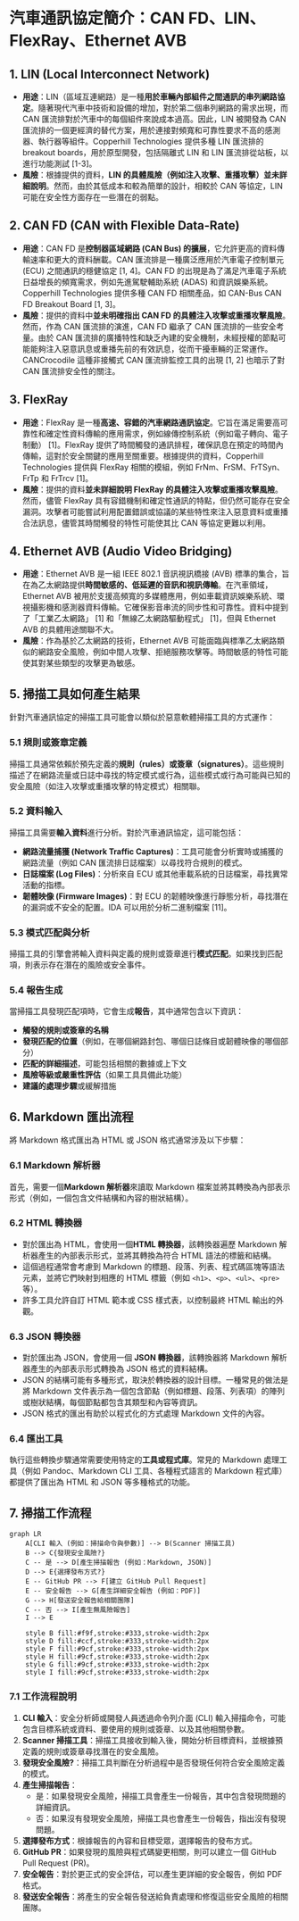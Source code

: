 # 汽車通訊協定簡介：CAN FD、LIN、FlexRay、Ethernet AVB

## 1. LIN (Local Interconnect Network)

- **用途**：LIN（區域互連網路）是一種**用於車輛內部組件之間通訊的串列網路協定**。隨著現代汽車中技術和設備的增加，對於第二個串列網路的需求出現，而 CAN 匯流排對於汽車中的每個組件來說成本過高。因此，LIN 被開發為 CAN 匯流排的一個更經濟的替代方案，用於連接對頻寬和可靠性要求不高的感測器、執行器等組件。Copperhill Technologies 提供多種 LIN 匯流排的 breakout boards，用於原型開發，包括隔離式 LIN 和 LIN 匯流排從站板，以進行功能測試 [1-3]。
- **風險**：根據提供的資料，**LIN 的具體風險（例如注入攻擊、重播攻擊）並未詳細說明**。然而，由於其低成本和較為簡單的設計，相較於 CAN 等協定，LIN 可能在安全性方面存在一些潛在的弱點。

## 2. CAN FD (CAN with Flexible Data-Rate)

- **用途**：CAN FD 是**控制器區域網路 (CAN Bus) 的擴展**，它允許更高的資料傳輸速率和更大的資料酬載。CAN 匯流排是一種廣泛應用於汽車電子控制單元 (ECU) 之間通訊的穩健協定 [1, 4]。CAN FD 的出現是為了滿足汽車電子系統日益增長的頻寬需求，例如先進駕駛輔助系統 (ADAS) 和資訊娛樂系統。Copperhill Technologies 提供多種 CAN FD 相關產品，如 CAN-Bus CAN FD Breakout Board [1, 3]。
- **風險**：提供的資料中**並未明確指出 CAN FD 的具體注入攻擊或重播攻擊風險**。然而，作為 CAN 匯流排的演進，CAN FD 繼承了 CAN 匯流排的一些安全考量。由於 CAN 匯流排的廣播特性和缺乏內建的安全機制，未經授權的節點可能能夠注入惡意訊息或重播先前的有效訊息，從而干擾車輛的正常運作。CANCrocodile 這種非接觸式 CAN 匯流排監控工具的出現 [1, 2] 也暗示了對 CAN 匯流排安全性的關注。

## 3. FlexRay

- **用途**：FlexRay 是一種**高速、容錯的汽車網路通訊協定**。它旨在滿足需要高可靠性和確定性資料傳輸的應用需求，例如線傳控制系統（例如電子轉向、電子制動） [1]。FlexRay 提供了時間觸發的通訊排程，確保訊息在預定的時間內傳輸，這對於安全關鍵的應用至關重要。根據提供的資料，Copperhill Technologies 提供與 FlexRay 相關的模組，例如 FrNm、FrSM、FrTSyn、FrTp 和 FrTrcv [1]。
- **風險**：提供的資料**並未詳細說明 FlexRay 的具體注入攻擊或重播攻擊風險**。然而，儘管 FlexRay 具有容錯機制和確定性通訊的特點，但仍然可能存在安全漏洞。攻擊者可能嘗試利用配置錯誤或協議的某些特性來注入惡意資料或重播合法訊息，儘管其時間觸發的特性可能使其比 CAN 等協定更難以利用。

## 4. Ethernet AVB (Audio Video Bridging)

- **用途**：Ethernet AVB 是一組 IEEE 802.1 音訊視訊橋接 (AVB) 標準的集合，旨在為乙太網路提供**時間敏感的、低延遲的音訊和視訊傳輸**。在汽車領域，Ethernet AVB 被用於支援高頻寬的多媒體應用，例如車載資訊娛樂系統、環視攝影機和感測器資料傳輸。它確保影音串流的同步性和可靠性。資料中提到了「工業乙太網路」 [1] 和「無線乙太網路驅動程式」 [1]，但與 Ethernet AVB 的具體用途關聯不大。
- **風險**：作為基於乙太網路的技術，Ethernet AVB 可能面臨與標準乙太網路類似的網路安全風險，例如中間人攻擊、拒絕服務攻擊等。時間敏感的特性可能使其對某些類型的攻擊更為敏感。

## 5. 掃描工具如何產生結果

針對汽車通訊協定的掃描工具可能會以類似於惡意軟體掃描工具的方式運作：

### 5.1 規則或簽章定義

掃描工具通常依賴於預先定義的**規則（rules）或簽章（signatures）**。這些規則描述了在網路流量或日誌中尋找的特定模式或行為，這些模式或行為可能與已知的安全風險（如注入攻擊或重播攻擊的特定模式）相關聯。

### 5.2 資料輸入

掃描工具需要**輸入資料**進行分析。對於汽車通訊協定，這可能包括：

- **網路流量捕獲 (Network Traffic Captures)**：工具可能會分析實時或捕獲的網路流量（例如 CAN 匯流排日誌檔案）以尋找符合規則的模式。
- **日誌檔案 (Log Files)**：分析來自 ECU 或其他車載系統的日誌檔案，尋找異常活動的指標。
- **韌體映像 (Firmware Images)**：對 ECU 的韌體映像進行靜態分析，尋找潛在的漏洞或不安全的配置。IDA 可以用於分析二進制檔案 [11]。

### 5.3 模式匹配與分析

掃描工具的引擎會將輸入資料與定義的規則或簽章進行**模式匹配**。如果找到匹配項，則表示存在潛在的風險或安全事件。

### 5.4 報告生成

當掃描工具發現匹配項時，它會生成**報告**，其中通常包含以下資訊：

- **觸發的規則或簽章的名稱**
- **發現匹配的位置**（例如，在哪個網路封包、哪個日誌條目或韌體映像的哪個部分）
- **匹配的詳細描述**，可能包括相關的數據或上下文
- **風險等級或嚴重性評估**（如果工具具備此功能）
- **建議的處理步驟**或緩解措施

## 6. Markdown 匯出流程

將 Markdown 格式匯出為 HTML 或 JSON 格式通常涉及以下步驟：

### 6.1 Markdown 解析器

首先，需要一個**Markdown 解析器**來讀取 Markdown 檔案並將其轉換為內部表示形式（例如，一個包含文件結構和內容的樹狀結構）。

### 6.2 HTML 轉換器

- 對於匯出為 HTML，會使用一個**HTML 轉換器**，該轉換器遍歷 Markdown 解析器產生的內部表示形式，並將其轉換為符合 HTML 語法的標籤和結構。
- 這個過程通常會考慮到 Markdown 的標題、段落、列表、程式碼區塊等語法元素，並將它們映射到相應的 HTML 標籤（例如 `<h1>`、`<p>`、`<ul>`、`<pre>` 等）。
- 許多工具允許自訂 HTML 範本或 CSS 樣式表，以控制最終 HTML 輸出的外觀。

### 6.3 JSON 轉換器

- 對於匯出為 JSON，會使用一個 **JSON 轉換器**，該轉換器將 Markdown 解析器產生的內部表示形式轉換為 JSON 格式的資料結構。
- JSON 的結構可能有多種形式，取決於轉換器的設計目標。一種常見的做法是將 Markdown 文件表示為一個包含節點（例如標題、段落、列表項）的陣列或樹狀結構，每個節點都包含其類型和內容等資訊。
- JSON 格式的匯出有助於以程式化的方式處理 Markdown 文件的內容。

### 6.4 匯出工具

執行這些轉換步驟通常需要使用特定的**工具或程式庫**。常見的 Markdown 處理工具（例如 Pandoc、Markdown CLI 工具、各種程式語言的 Markdown 程式庫）都提供了匯出為 HTML 和 JSON 等多種格式的功能。

## 7. 掃描工作流程

```mermaid
graph LR
    A[CLI 輸入 (例如：掃描命令與參數)] --> B(Scanner 掃描工具)
    B --> C{發現安全風險?}
    C -- 是 --> D[產生掃描報告 (例如：Markdown, JSON)]
    D --> E{選擇發布方式?}
    E -- GitHub PR --> F[建立 GitHub Pull Request]
    E -- 安全報告 --> G[產生詳細安全報告 (例如：PDF)]
    G --> H[發送安全報告給相關團隊]
    C -- 否 --> I[產生無風險報告]
    I --> E

    style B fill:#f9f,stroke:#333,stroke-width:2px
    style D fill:#ccf,stroke:#333,stroke-width:2px
    style F fill:#9cf,stroke:#333,stroke-width:2px
    style H fill:#9cf,stroke:#333,stroke-width:2px
    style G fill:#9cf,stroke:#333,stroke-width:2px
    style I fill:#9cf,stroke:#333,stroke-width:2px
```

### 7.1 工作流程說明

1. **CLI 輸入**：安全分析師或開發人員透過命令列介面 (CLI) 輸入掃描命令，可能包含目標系統或資料、要使用的規則或簽章、以及其他相關參數。
2. **Scanner 掃描工具**：掃描工具接收到輸入後，開始分析目標資料，並根據預定義的規則或簽章尋找潛在的安全風險。
3. **發現安全風險?**：掃描工具判斷在分析過程中是否發現任何符合安全風險定義的模式。
4. **產生掃描報告**：
   - 是：如果發現安全風險，掃描工具會產生一份報告，其中包含發現問題的詳細資訊。
   - 否：如果沒有發現安全風險，掃描工具也會產生一份報告，指出沒有發現問題。
5. **選擇發布方式**：根據報告的內容和目標受眾，選擇報告的發布方式。
6. **GitHub PR**：如果發現的風險與程式碼變更相關，則可以建立一個 GitHub Pull Request (PR)。
7. **安全報告**：對於更正式的安全評估，可以產生更詳細的安全報告，例如 PDF 格式。
8. **發送安全報告**：將產生的安全報告發送給負責處理和修復這些安全風險的相關團隊。
